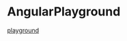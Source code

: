 # AngularPlayground


[playground](https://stackblitz.com/edit/angular-shl47q?embed=1&file=src/app/better-high-light.directive.ts)
